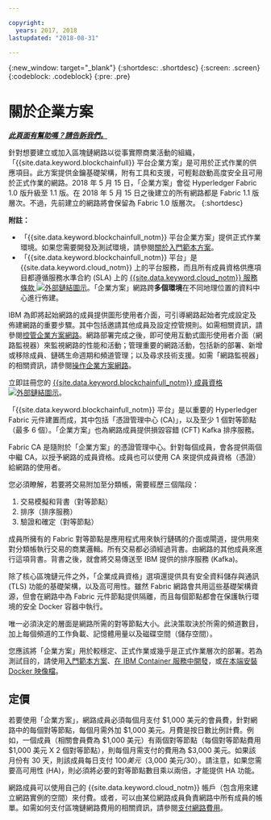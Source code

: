 ```yaml
---

copyright:
  years: 2017, 2018
lastupdated: "2018-08-31"

---
```


{:new_window: target="_blank"}
{:shortdesc: .shortdesc}
{:screen: .screen}
{:codeblock: .codeblock}
{:pre: .pre}

# 關於企業方案


***[此頁面有幫助嗎？請告訴我們。](https://www.surveygizmo.com/s3/4501493/IBM-Blockchain-Documentation)***


針對想要建立或加入區塊鏈網路以從事實際商業活動的組織，「{{site.data.keyword.blockchainfull}} 平台企業方案」是可用於正式作業的供應項目。此方案提供金鑰基礎架構，附有工具和支援，可輕鬆啟動高度安全且可用於正式作業的網路。2018 年 5 月 15 日，「企業方案」會從 Hyperledger Fabric 1.0 版升級至 1.1 版。在 2018 年 5 月 15 日之後建立的所有網路都是 Fabric 1.1 版層次。不過，先前建立的網路將會保留為 Fabric 1.0 版層次。
{:shortdesc}

**附註：**
- 「{{site.data.keyword.blockchainfull_notm}} 平台企業方案」提供正式作業環境。如果您需要開發及測試環境，請參閱[關於入門範本方案](starter_plan.html)。
- 「{{site.data.keyword.blockchainfull_notm}} 平台」是 {{site.data.keyword.cloud_notm}} 上的平台服務，而且所有成員資格供應項目都遵循服務水準合約 (SLA) 上的 [{{site.data.keyword.cloud_notm}} 服務條款 ![外部鏈結圖示](images/external_link.svg "外部鏈結圖示")](https://www-03.ibm.com/software/sla/sladb.nsf/sla/bm-6605-13 "{{site.data.keyword.cloud_notm}} 服務條款")。「企業方案」網路跨**多個環境**在不同地理位置的資料中心進行佈建。

IBM 為即將起始網路的成員提供圖形使用者介面，可引導網路起始者完成設定及佈建網路的重要步驟。其中包括邀請其他成員及設定控管規則。如需相關資訊，請參閱[控管企業方案網路](get_start.html)。網路部署完成之後，即可使用互動式圖形使用者介面（網路監視器）來監視網路的性能和活動；管理重要的網路活動，包括新的部署、新增或移除成員、鏈碼生命週期和頻道管理；以及尋求技術支援。如需「網路監視器」的相關資訊，請參閱[操作企業方案網路](v10_dashboard.html)。

立即註冊您的 [{{site.data.keyword.blockchainfull_notm}} 成員資格 ![外部鏈結圖示](images/external_link.svg "外部鏈結圖示")](https://console.bluemix.net/catalog/services/blockchain?env_id=ibm:yp:us-south&taxonomyNavigation=apps)。

「{{site.data.keyword.blockchainfull_notm}} 平台」是以重要的 Hyperledger Fabric 元件建置而成，其中包括「憑證管理中心 (CA)」，以及至少 1 個對等節點（最多 6 個）。「企業方案」也為網路成員提供損毀容錯 (CFT) Kafka 排序服務。

Fabric CA 是隨附於「企業方案」的憑證管理中心。針對每個成員，會各提供兩個中繼 CA，以授予網路的成員資格。成員也可以使用 CA 來提供成員資格（憑證）給網路的使用者。

您必須瞭解，若要將交易附加至分類帳，需要經歷三個階段：  
1. 交易模擬和背書（對等節點）
2. 排序（排序服務）
3. 驗證和確定（對等節點）

成員所擁有的 Fabric 對等節點是應用程式用來執行鏈碼的介面或閘道，提供用來對分類帳執行交易的商業邏輯。所有交易都必須經過背書。由網路的其他成員來進行這項背書。背書之後，就會將交易傳送至 IBM 提供的排序服務 (Kafka)。

除了核心區塊鏈元件之外，「企業成員資格」選項還提供具有安全資料儲存與通訊 (TLS) 功能的基礎架構，以及高可用性。雖然 Fabric 網路會共用這些基礎架構資源，但會在網路中為 Fabric 元件節點提供隔離，而且每個節點都會在保護執行環境的安全 Docker 容器中執行。

唯一必須決定的層面是網路所需的對等節點大小。此決策取決於所需的頻道數目，加上每個頻道的工作負載、記憶體用量以及磁碟空間（儲存空間）。

您應該將「企業方案」用於較穩定、正式作業或幾乎是正式作業層次的部署。若為測試目的，請使用[入門範本方案](starter_plan.html)、[在 IBM Container 服務中開發](https://ibm-blockchain.github.io/)，或[在本端安裝 Docker 映像檔](http://hyperledger-fabric.readthedocs.io/en/release-1.1/build_network.html)。

<!--- The Enterprise plan provides the ordering service and CA. The membership fee is $1,000, and a per peer fee of $1,000 that is associated with the network. If you want to have high availability (HA), you must purchase an additional peer to provide the HA capabilities. For example, one organization (associated membership fee of $1,000) of two peers ($1,000 X 2 peers) with HA ($1,000 X 2 HA peers) requires a monthly charge of $5,000.  --->

## 定價  
若要使用「企業方案」，網路成員必須每個月支付 $1,000 美元的會員費，針對網路中的每個對等節點，每個月需外加 $1,000 美元。月費是按日數比例計費。例如，一個成員（相關會員費為 $1,000 美元）有兩個對等節點（每個對等節點費用 $1,000 美元 X 2 個對等節點），則每個月需支付的費用為 $3,000 美元。如果該月份有 30 天，則該成員每日支付 $100 美元（$3,000 美元/30）。請注意，如果您需要高可用性 (HA)，則必須將必要的對等節點數目乘以兩倍，才能提供 HA 功能。

網路成員可以使用自己的 {{site.data.keyword.cloud_notm}} 帳戶（包含用來建立網路實例的空間）來付費。或者，可以由某位網路成員負責網路中所有成員的帳單。如需如何支付區塊鏈網路費用的相關資訊，請參閱[支付網路費用](howto/paying_mode.html)。
